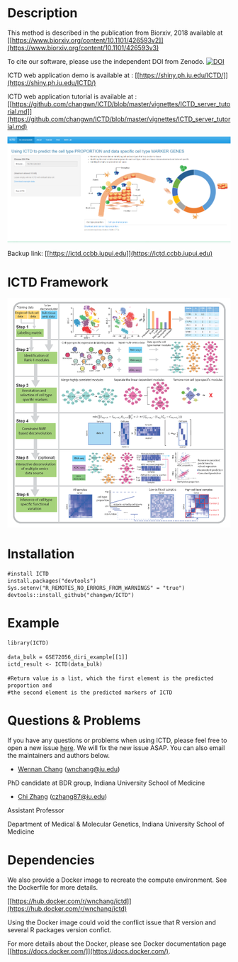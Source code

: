 # Description

This method is described in the publication from Biorxiv, 2018 available at [[https://www.biorxiv.org/content/10.1101/426593v2]](https://www.biorxiv.org/content/10.1101/426593v3)

To cite our software, please use the independent DOI from Zenodo.
[![DOI](https://zenodo.org/badge/224000547.svg)](https://zenodo.org/badge/latestdoi/224000547)


ICTD web application demo is available at : [[https://shiny.ph.iu.edu/ICTD/]](https://shiny.ph.iu.edu/ICTD/)

ICTD web application tutorial is available at : [[https://github.com/changwn/ICTD/blob/master/vignettes/ICTD_server_tutorial.md]](https://github.com/changwn/ICTD/blob/master/vignettes/ICTD_server_tutorial.md)

![[image]](img/web_app.png)

Backup link: [[https://ictd.ccbb.iupui.edu]](https://ictd.ccbb.iupui.edu)

# ICTD Framework
![[fig1]](img/fig1.png)

# Installation

```
#install ICTD
install.packages("devtools")
Sys.setenv("R_REMOTES_NO_ERRORS_FROM_WARNINGS" = "true")
devtools::install_github("changwn/ICTD")
```

# Example

```
library(ICTD)

data_bulk = GSE72056_diri_example[[1]]
ictd_result <- ICTD(data_bulk)

#Return value is a list, which the first element is the predicted proportion and 
#the second element is the predicted markers of ICTD
```

# Questions & Problems

If you have any questions or problems when using ICTD, please feel free to open a new issue [here](https://github.com/zy26/ICTD/issues). We will fix the new issue ASAP.  You can also email the maintainers and authors below.

- [Wennan Chang](https://changwn.github.io/)
(wnchang@iu.edu)

PhD candidate at BDR group, Indiana University School of Medicine

- [Chi Zhang](https://medicine.iu.edu/departments/genetics/faculty/27057/zhang-chi/)
(czhang87@iu.edu)

Assistant Professor

Department of Medical & Molecular Genetics, Indiana University School of Medicine



# Dependencies

We also provide a Docker image to recreate the compute environment. See the Dockerfile for more details.

[[https://hub.docker.com/r/wnchang/ictd]](https://hub.docker.com/r/wnchang/ictd)

Using the Docker image could void the conflict issue that R version and several R packages version confict. 

For more details about the Docker, please see Docker documentation page [[https://docs.docker.com/]](https://docs.docker.com/).
